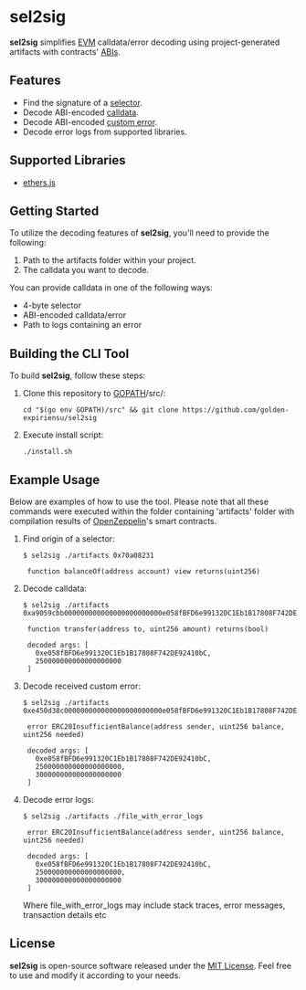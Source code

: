 # sel2sig

**sel2sig** simplifies [EVM](https://ethereum.org/en/developers/docs/evm/) calldata/error decoding using project-generated artifacts with contracts' [ABIs](https://docs.soliditylang.org/en/latest/abi-spec.html).

## Features

- Find the signature of a [selector](https://docs.soliditylang.org/en/latest/abi-spec.html#function-selector).
- Decode ABI-encoded [calldata](https://docs.soliditylang.org/en/latest/abi-spec.html#argument-encoding).
- Decode ABI-encoded [custom error](https://docs.soliditylang.org/en/latest/abi-spec.html#errors).
- Decode error logs from supported libraries.

## Supported Libraries

- [ethers.js](https://docs.ethers.org/v5/)

## Getting Started

To utilize the decoding features of **sel2sig**, you'll need to provide the following:

1. Path to the artifacts folder within your project.
2. The calldata you want to decode.

You can provide calldata in one of the following ways:

- 4-byte selector
- ABI-encoded calldata/error
- Path to logs containing an error

## Building the CLI Tool

To build **sel2sig**, follow these steps:

1. Clone this repository to [GOPATH](https://pkg.go.dev/cmd/go#hdr-GOPATH_environment_variable)/src/:

   ```
   cd "$(go env GOPATH)/src" && git clone https://github.com/golden-expiriensu/sel2sig
   ```

2. Execute install script:

   ```
   ./install.sh
   ```

## Example Usage

Below are examples of how to use the tool. Please note that all these commands were executed within the folder containing 'artifacts' folder with compilation results of [OpenZeppelin](https://github.com/OpenZeppelin/openzeppelin-contracts/tree/master)'s smart contracts.

1. Find origin of a selector:

   ```
   $ sel2sig ./artifacts 0x70a08231
   
    function balanceOf(address account) view returns(uint256)
   ```

2. Decode calldata:

   ```
   $ sel2sig ./artifacts 0xa9059cbb000000000000000000000000e058fBFD6e991320C1Eb1B17808F742DE92410bC00000000000000000000000000000000000000000000000d8d726b7177a80000

    function transfer(address to, uint256 amount) returns(bool)

    decoded args: [
      0xe058fBFD6e991320C1Eb1B17808F742DE92410bC,
      250000000000000000000
    ]
   ```
3. Decode received custom error:

   ```
   $ sel2sig ./artifacts 0xe450d38c000000000000000000000000e058fBFD6e991320C1Eb1B17808F742DE92410bC00000000000000000000000000000000000000000000000d8d726b7177a8000000000000000000000000000000000000000000000000001043561a8829300000

    error ERC20InsufficientBalance(address sender, uint256 balance, uint256 needed)

    decoded args: [
      0xe058fBFD6e991320C1Eb1B17808F742DE92410bC,
      250000000000000000000,
      300000000000000000000
    ]
   ```
4. Decode error logs:

   ```
   $ sel2sig ./artifacts ./file_with_error_logs

    error ERC20InsufficientBalance(address sender, uint256 balance, uint256 needed)

    decoded args: [
      0xe058fBFD6e991320C1Eb1B17808F742DE92410bC,
      250000000000000000000,
      300000000000000000000
    ]
   ```
   Where file_with_error_logs may include stack traces, error messages, transaction details etc

## License

**sel2sig** is open-source software released under the [MIT License](LICENSE). Feel free to use and modify it according to your needs.
